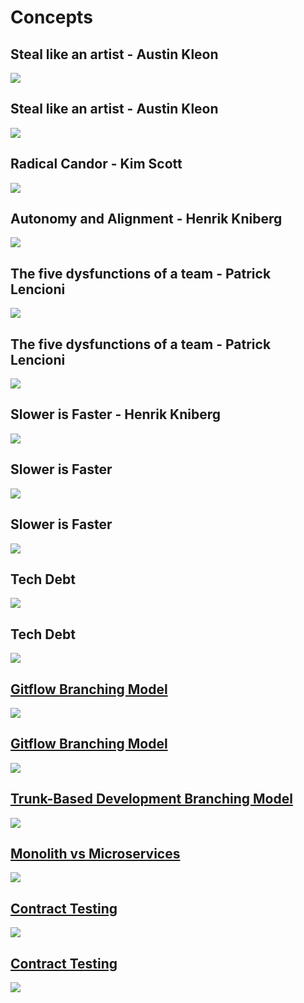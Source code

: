 # Concepts

## Steal like an artist - Austin Kleon 
![](/images/steal-like-an-artist-1.jpg)

## Steal like an artist - Austin Kleon 
![](/images/steal-like-an-artist-2.gif)

## Radical Candor - Kim Scott 
![](/images/radical-candor.jpg)

## Autonomy and Alignment - Henrik Kniberg 
![](/images/autonomy-and-alignment-henrik-kniberg.PNG)

## The five dysfunctions of a team - Patrick Lencioni 
![](/images/five-dysfunctions-1.jpg)

## The five dysfunctions of a team - Patrick Lencioni 
![](/images/five-dysfunctions-2.jpg)

## Slower is Faster - Henrik Kniberg 
![](/images/slower-is-faster.jpg)

## Slower is Faster 
![](/images/slower-is-faster-2.jpg)

## Slower is Faster 
![](/images/slower-is-faster-3.jpg)

## Tech Debt 
![](/images/tech-debt-2.png)

## Tech Debt 
![](/images/tech-debt.png)

## [Gitflow Branching Model](https://www.atlassian.com/git/tutorials/comparing-workflows/gitflow-workflow)
![](/images/gitflow-branching-model.svg)

## [Gitflow Branching Model](https://www.toptal.com/software/trunk-based-development-git-flow)
![](/images/gitflow-branching-model.PNG)

## [Trunk-Based Development Branching Model](https://www.toptal.com/software/trunk-based-development-git-flow)
![](/images/trunk-based-development-branching-model.PNG)

## [Monolith vs Microservices](https://www.flagship.io/migrating-from-monolith-to-microservices/)
![](/images/monolith-vs-microservices.png)

## [Contract Testing](https://www.youtube.com/watch?v=IetyhDr48RI)
![](/images/contract-testing-2.png)

## [Contract Testing](https://www.youtube.com/watch?v=KPu5VK8AP4E)
![](/images/contract-testing.png)
